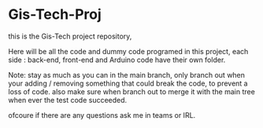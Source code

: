 # Gis-Tech-Proj
this is the Gis-Tech project repository,

Here will be all the code and dummy code programed in this project, each side : back-end, front-end and Arduino code have their own folder.

Note: stay as much as you can in the main branch, only branch out when your adding / removing something that could break the code,
to prevent a loss of code. also make sure when branch out to merge it with the main tree when ever the test code succeeded.

ofcoure if there are any questions ask me in teams or IRL.
